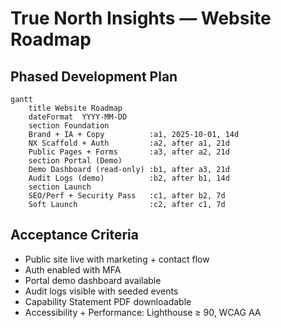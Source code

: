 # True North Insights — Website Roadmap

## Phased Development Plan
```mermaid
gantt
    title Website Roadmap
    dateFormat  YYYY-MM-DD
    section Foundation
    Brand + IA + Copy          :a1, 2025-10-01, 14d
    NX Scaffold + Auth         :a2, after a1, 21d
    Public Pages + Forms       :a3, after a2, 21d
    section Portal (Demo)
    Demo Dashboard (read-only) :b1, after a3, 21d
    Audit Logs (demo)          :b2, after b1, 14d
    section Launch
    SEO/Perf + Security Pass   :c1, after b2, 7d
    Soft Launch                :c2, after c1, 7d
```

## Acceptance Criteria
- Public site live with marketing + contact flow
- Auth enabled with MFA
- Portal demo dashboard available
- Audit logs visible with seeded events
- Capability Statement PDF downloadable
- Accessibility + Performance: Lighthouse ≥ 90, WCAG AA
